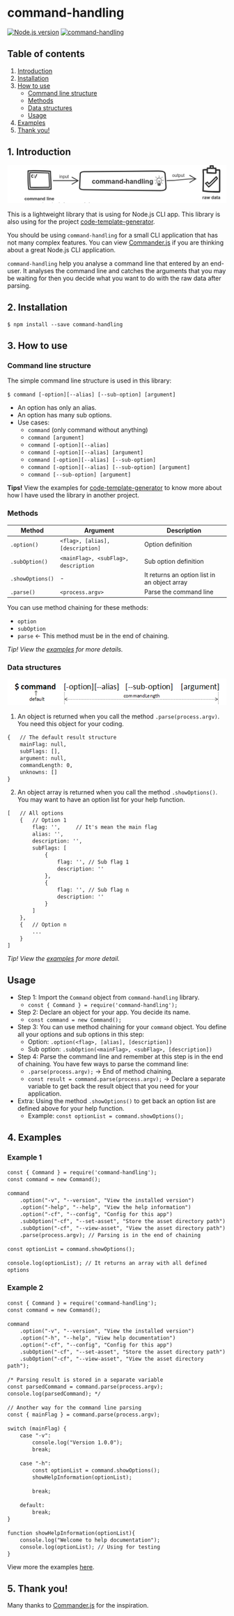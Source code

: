 # command-handling
[![Node.js version](https://img.shields.io/node/v/code-template-generator.svg?style=flat)](https://nodejs.org)   [![command-handling](https://img.shields.io/npm/v/command-handling.svg?style=flat)](https://www.npmjs.com/package/command-handling/)

## Table of contents
1. [Introduction](#1-introduction)
2. [Installation](#2-installation)
3. [How to use](#3-how-to-use)
    * [Command line structure](#command-line-structure)
    * [Methods](#methods)
    * [Data structures](#data-structures)
    * [Usage](#usage)
4. [Examples](#4-examples)
5. [Thank you!](#5-thank-you)

## 1. Introduction
![How it works](./assets/howitworks.png)

This is a lightweight library that is using for Node.js CLI app. This library is also using for the project [code-template-generator](https://www.npmjs.com/package/code-template-generator).

You should be using `command-handling` for a small CLI application that has not many complex features. You can view [Commander.js](https://github.com/tj/commander.js) if you are thinking about a great Node.js CLI application.

`command-handling` help you analyse a command line that entered by an end-user. It analyses the command line and catches the arguments that you may be waiting for then you decide what you want to do with the raw data after parsing.

## 2. Installation
```
$ npm install --save command-handling
```

## 3. How to use
### Command line structure
The simple command line structure is used in this library:

`$ command [-option][--alias] [--sub-option] [argument]`

* An option has only an alias.
* An option has many sub options.
* Use cases:
    * `command` (only command without anything)
    * `command [argument]`
    * `command [-option][--alias]`
    * `command [-option][--alias] [argument]`
    * `command [-option][--alias] [--sub-option]`
    * `command [-option][--alias] [--sub-option] [argument]`
    * `command [--sub-option] [argument]`

__Tips!__ View the examples for [code-template-generator](https://www.npmjs.com/package/code-template-generator#5-examples) to know more about how I have used the library in another project.

### Methods
|Method|Argument|Description|
|---|---|---|
|`.option()`|`<flag>, [alias], [description]`|Option definition|
|`.subOption()`|`<mainFlag>, <subFlag>, description`|Sub option definition|
|`.showOptions()`|-|It returns an option list in an object array|
|`.parse()`|`<process.argv>`|Parse the command line|

You can use method chaining for these methods:
* `option`
* `subOption`
* `parse` <- This method must be in the end of chaining.

_Tip! View the [examples](#4-examples) for more details._

### Data structures

![Command structure](./assets/command-structure.png)

1. An object is returned when you call the method `.parse(process.argv)`. You need this object for your coding.

```
{   // The default result structure
    mainFlag: null,
    subFlags: [],
    argument: null,
    commandLength: 0,
    unknowns: []
}
```

2. An object array is returned when you call the method `.showOptions()`. You may want to have an option list for your help function.

```
[   // All options
    {   // Option 1
        flag: '',     // It's mean the main flag
        alias: '',
        description: '',
        subFlags: [
            {
                flag: '', // Sub flag 1
                description: ''
            },
            {
                flag: '', // Sub flag n
                description: ''
            }
        ]
    },
    {   // Option n
        ...
    }
]
```

_Tip! View the [examples](#4-examples) for more detail._

## Usage
* Step 1: Import the `Command` object from `command-handling` library.
   * `const { Command } = require('command-handling');`
* Step 2: Declare an object for your app. You decide its name.
   * `const command = new Command();`
* Step 3: You can use method chaining for your `command` object. You define all your options and sub options in this step:
    * Option: `.option(<flag>, [alias], [description])`
    * Sub option: `.subOption(<mainFlag>, <subFlag>, [description])`
* Step 4: Parse the command line and remember at this step is in the end of chaining. You have few ways to parse the command line:
   * `.parse(process.argv);` -> End of method chaining.
    * `const result = command.parse(process.argv);` -> Declare a separate variable to get back the result object that you need for your application.
* Extra: Using the method `.showOptions()` to get back an option list are defined above for your help function.
    * Example: `const optionList = command.showOptions();`

## 4. Examples
### Example 1

```
const { Command } = require('command-handling');
const command = new Command();

command
    .option("-v", "--version", "View the installed version")
    .option("-help", "--help", "View the help information")
    .option("-cf", "--config", "Config for this app")
    .subOption("-cf", "--set-asset", "Store the asset directory path")
    .subOption("-cf", "--view-asset", "View the asset directory path")
    .parse(process.argv); // Parsing is in the end of chaining

const optionList = command.showOptions();

console.log(optionList); // It returns an array with all defined options
```

### Example 2

```
const { Command } = require('command-handling');
const command = new Command();

command
    .option("-v", "--version", "View the installed version")
    .option("-h", "--help", "View help documentation")
    .option("-cf", "--config", "Config for this app")
    .subOption("-cf", "--set-asset", "Store the asset directory path")
    .subOption("-cf", "--view-asset", "View the asset directory path");

/* Parsing result is stored in a separate variable
const parsedCommand = command.parse(process.argv);
console.log(parsedCommand); */

// Another way for the command line parsing
const { mainFlag } = command.parse(process.argv);

switch (mainFlag) {
    case "-v":
        console.log("Version 1.0.0");
        break;

    case "-h":
        const optionList = command.showOptions();
        showHelpInformation(optionList);

        break;

    default:
        break;
}

function showHelpInformation(optionList){
    console.log("Welcome to help documentation");
    console.log(optionList); // Using for testing
}
```

View more the examples [here](https://github.com/nguyenkhois/command-handling/tree/master/examples).

## 5. Thank you!
Many thanks to [Commander.js](https://github.com/tj/commander.js) for the inspiration.
